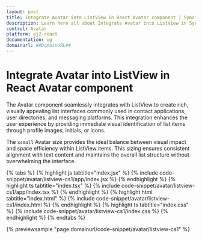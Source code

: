 ```yaml
---
layout: post
title: Integrate Avatar into ListView in React Avatar component | Syncfusion
description: Learn here all about Integrate Avatar into ListView in Syncfusion React Avatar component of Syncfusion Essential JS 2 and more.
control: Avatar 
platform: ej2-react
documentation: ug
domainurl: ##DomainURL##
---
```


# Integrate Avatar into ListView in React Avatar component

The Avatar component seamlessly integrates with ListView to create rich, visually appealing list interfaces commonly used in contact applications, user directories, and messaging platforms. This integration enhances the user experience by providing immediate visual identification of list items through profile images, initials, or icons.

The `xsmall` Avatar size provides the ideal balance between visual impact and space efficiency within ListView items. This sizing ensures consistent alignment with text content and maintains the overall list structure without overwhelming the interface.

{% tabs %}
{% highlight js tabtitle="index.jsx" %}
{% include code-snippet/avatar/listview-cs1/app/index.jsx %}
{% endhighlight %}
{% highlight ts tabtitle="index.tsx" %}
{% include code-snippet/avatar/listview-cs1/app/index.tsx %}
{% endhighlight %}
{% highlight html tabtitle="index.html" %}
{% include code-snippet/avatar/listview-cs1/index.html %}
{% endhighlight %}
{% highlight ts tabtitle="index.css" %}
{% include code-snippet/avatar/listview-cs1/index.css %}
{% endhighlight %}
{% endtabs %}

 {% previewsample "page.domainurl/code-snippet/avatar/listview-cs1" %}

